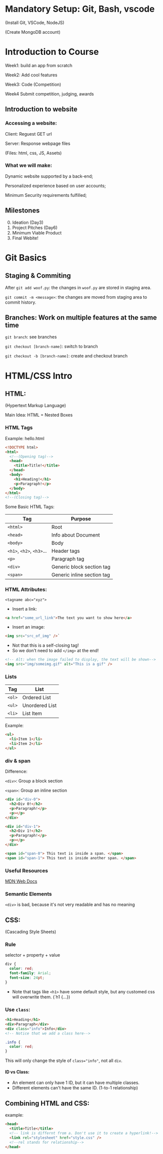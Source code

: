# Mandatory Setup: Git, Bash, vscode

(Install Git, VSCode, NodeJS)

(Create MongoDB account)

# Introduction to Course

Week1: build an app from scratch

Week2: Add cool features

Week3: Code (Competition)

Week4 Submit competition, judging, awards

## Introduction to website

### Accessing a website:

Client: Reguest GET url

Server: Response webpage files

(Files: html, css, JS, Assets)

### What we will make:

Dynamic website supported by a back-end;

Personalized experience based on user accounts;

Minimum Security requirements fulfilled;

## Milestones

0. Ideation (Day3)
1. Project Pitches (Day6)
2. Minimum Viable Product
3. Final Webite!

# Git Basics

## Staging & Commiting

After `git add woof.py`: the changes in `woof.py` are stored in staging area.

`git commit -m <message>`: the changes are moved from staging area to commit history.

## Branches: Work on multiple features at the same time

`git branch`: see branches

`git checkout [branch-name]`: switch to branch

`git checkout -b [branch-name]`: create and checkout branch

# HTML/CSS Intro

## HTML:

(Hypertext Markup Language)

Main Idea: HTML = Nested Boxes

### HTML Tags

Example: hello.html

```html
<!DOCTYPE html>
<html>
  <!--(Opening tag)-->
  <head>
    <title>Title!</title>
  </head>
  <body>
    <h1>Heading!</h1>
    <p>Paragraph!</p>
  </body>
</html>
<!--(Closing tag)-->
```

Some Basic HTML Tags:

| Tag                       | Purpose                    |
| ------------------------- | -------------------------- |
| `<html>`                  | Root                       |
| `<head>`                  | Info about Document        |
| `<body>`                  | Body                       |
| `<h1>`, `<h2>`, `<h3>`... | Header tags                |
| `<p>`                     | Paragraph tag              |
| `<div>`                   | Generic block section tag  |
| `<span>`                  | Generic inline section tag |

### HTML Attributes:

`<tagname abc="xyz">`

- Insert a link:

```html
<a href="some_url_link">The text you want to show here</a>
```

- Insert an image:

```html
<img src="src_of_img" />`
```

- Not that this is a self-closing tag!
- So we don't need to add `</img>` at the end!

```html
<!-- Alt: when the image failed to display, the text will be shown-->
<img src="img/someimg.gif" alt="This is a gif" />
```

### Lists

| Tag    | List           |
| ------ | -------------- |
| `<ol>` | Ordered List   |
| `<ul>` | Unordered List |
| `<li>` | List Item      |

Example:

```html
<ul>
  <li>Item 1</li>
  <li>Item 2</li>
</ul>
```

### div & span

Difference:

`<div>`: Group a block section

`<span>`: Group an inline section

```html
<div id="div-0">
  <h2>Div 0!</h2>
  <p>Paragraph!</p>
  <p></p>
</div>

<div id="div-1">
  <h2>Div 1!</h2>
  <p>Paragraph!</p>
  <p></p>
</div>

<span id="span-0"> This text is inside a span. </span>
<span id="span-1"> This text is inside another span. </span>
```

### Useful Resources

<a href="https://developer.mozilla.org/en-US/docs/Web/HTML">MDN Web Docs</a>

### Semantic Elements

`<div>` is bad, because it's not very readable and has no meaning

## CSS:

(Cascading Style Sheets)

### Rule

selector + property + value

```css
div {
  color: red;
  font-family: Arial;
  font-size: 24pt;
}
```

- Note that tags like `<h1>` have some default style, but any customed css will overwrite them. (`h1 {...})

### Use `class`:

```html
<h1>Heading</h1>
<div>Paragraph</div>
<div class="info">Info</div>
<!-- Notice that we add a class here-->
```

```css
.info {
  color: red;
}
```

This will only change the style of `class="info"`, not all `div`.

#### ID vs Class:

- An element can only have 1 ID, but it can have multiple classes.
- Different elements can't have the same ID. (1-to-1 relationship)

## Combining HTML and CSS:

example:

```html
<head>
  <title>Title</title>
  <!-- link is differnt from a. Don't use it to create a hyperlink!-->
  <link rel="stylesheet" href="style.css" />
  <!--rel stands for relationship-->
</head>
```

